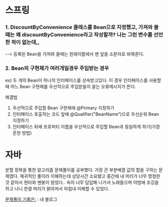 # 스프링
### 1. DiscountByConvenience 클래스를 Bean으로 지정했고, 가져와 쓸 때는 왜 discountByConvenience라고 작성할까? 나는 그런 변수를 선언한 적이 없는데,,
--> 등록된 Bean을 가져와 쓸때는 원래이름에서 맨 앞을 소문자로 바꿔준다.


### 2. Bean의 구현체가 여러개일경우 주입받는 경우
ex) 두 개의 Bean이 하나의 인터페이스를 상속받고있다. 이 경우 인터페이스를 사용할 때 어느 Bean 구현체를 우선적으로 주입받을지 묻는 오류메시지가 뜬다.

해결법
1) 우선적으로 주입할 Bean 구현체에 @Primary 지정하기
2) 인터페이스 호출하는 코드 앞에 @Qualifier("BeanName")으로 우선순위 Bean 지정하기
3) 인터페이스 뒤에 프로퍼티 이름을 우선적으로 주입할 Bean과 동일하게 하기(가장 흔한 방법)



# 자바

분할 정복을 통한 알고리즘 문제풀이를 공부했다.
가장 큰 부분배열 값의 합을 구하는 문제였다.
재귀적인 풀이라 이해하는데 상당시간 소요됐고 중간에 내 머리가 너무 멍청한 것 같아서 현타와 멘붕이 왔었다..
속이 너무 답답해 나가서 노래들으며 야밤에 조깅을 하고 나니 한결 머리가 맑아져서 마침내 이해할 수 있었다.

[문제풀이 기록은:](https://imcoding.tistory.com/27) : 내 블로그
